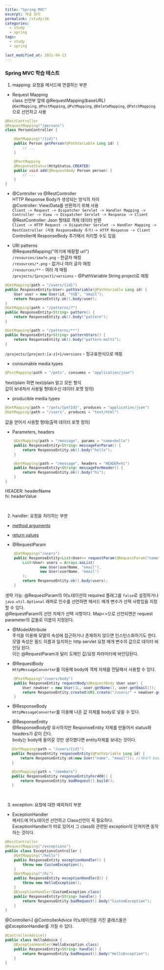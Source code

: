 ```yaml
---
title: "Spring MVC"
excerpt: 개념 정리
permalink: /study/28
categories:
  - study
  - spring
tags:
  - study
  - spring
  
last_modified_at: 2021-04-13
---  
```

### Spring MVC 학습 테스트  
1. mapping: 요청을 메서드에 연결하는 부분  
- Request Mapping  
class 선언부 앞에 @RequestMapping(baseURL)  
`@GetMapping`, `@PostMapping`, `@PutMapping`, `@DeleteMapping`, `@PatchMapping`으로 선언하고 사용  
```java
@RestController
@RequestMapping("/persons")
class PersonController {

    @GetMapping("/{id}")
    public Person getPerson(@PathVariable Long id) {
        // ...
    }

    @PostMapping
    @ResponseStatus(HttpStatus.CREATED)
    public void add(@RequestBody Person person) {
        // ...
    }
}
```  

- @Controller vs @RestController  
HTTP Response Body가 생성되는 방식의 차이  
@Controller: View/Data를 반환하기 위해 사용  
`Client -> Request -> Dispatcher Servlet -> Handler Mapping -> Controller -> View -> Dispatcher Servlet -> Response -> Client`
@RestController: Json 형태로 객체 데이터 반환  
`Client -> HTTP Request -> Dispatcher Servlet -> Handler Mapping -> RestController (자동 ResponseBody 추가)-> HTTP Response -> Client`  
Controller에 ResponseBody 추가해서 처리할 수도 있음  

- URI patterns  
@RequestMapping("여기에 매핑할 url")  
`/resources/ima?e.png` - 한글자 매칭  
`/resources/*.png` - 없거나 여러 글자 매칭  
`/resources/**` - 여러 개 매핑  
`/projects/{project}/versions` - @PathVariable String project로 매핑  
```java
@GetMapping(path = "/users/{id}")
public ResponseEntity<User> pathVariable(@PathVariable Long id) {
    User user = new User(id, "이름", "email");
    return ResponseEntity.ok().body(user);
}
@GetMapping(path = "/patterns/?")
public ResponseEntity<String> pattern() {
    return ResponseEntity.ok().body("pattern");
}

@GetMapping(path = "/patterns/**")
public ResponseEntity<String> patternStars() {
    return ResponseEntity.ok().body("pattern-multi");
}
```  
`/projects/{project:[a-z]+}/versions` - 정규표현식으로 매핑  

- consumable media types  
```java
@PostMapping(path = "/pets", consumes = "application/json") 
```  
!text/plain 하면 text/plain 말고 모든 형식  
값이 보내져서 사용될 형태(수신 데이터 포맷 정의)    

- producible media types  
```java
@GetMapping(path = "/pets/{petId}", produces = "application/json") 
@GetMapping(path = "/users", produces = "text/html")
```  
값을 얻어서 사용할 형태(출력 데이터 포맷 정의)  

- Parameters, headers  
```java
    @GetMapping(path = "/message", params = "name=hello")
    public ResponseEntity<String> messageForParam() {
        return ResponseEntity.ok().body("hello");
    }

    @GetMapping(path = "/message", headers = "HEADER=hi")
    public ResponseEntity<String> messageForHeader() {
        return ResponseEntity.ok().body("hi");
    }
}
```
HEADER: headerName  
hi: headerValue  

<br>

2. handler: 요청을 처리하는 부분  
- [method arguments](https://docs.spring.io/spring-framework/docs/current/reference/html/web.html#mvc-ann-arguments)  

- [return values](https://docs.spring.io/spring-framework/docs/current/reference/html/web.html#mvc-ann-return-types)  

- @RequestParam  
```java
    @GetMapping("/users")
    public ResponseEntity<List<User>> requestParam(@RequestParam("name") String userName) {
        List<User> users = Arrays.asList(
                new User(userName, "email"),
                new User(userName, "email")
        );
        return ResponseEntity.ok().body(users);
    }
```  
생략 가능: @RequestParam의 어노테이션의 required 플래그를 `false`로 설정하거나 `java.util.Optional` 래퍼로 인수를 선언하면 메서드 매개 변수가 선택 사항임을 지정할 수 있다.  
@RequestParam의 선언 자체가 선택 사항이다. Map<>으로 선언되면은 request parameter의 값들로 이름이 지정된다.  

- @ModelAttribute  
주석을 이용해 모델의 속성에 접근하거나 존재하지 않으면 인스턴스화하기도 한다.  
모델 속성은 필드 이름과 일치하는 http servlet 요청 매개 변수의 값으로 데이터 바인딩 된다.  
이는 @RequestParam과 달리 도메인 값/요청 파라미터에 바인딩된다.  

- @RequestBody  
`HttpMessageConverter`를 이용해 body에 객체 자체를 전달해서 사용할 수 있다.  
```java
    @PostMapping("/users/body")
    public ResponseEntity requestBody(@RequestBody User user) {
        User newUser = new User(1L, user.getName(), user.getEmail());
        return ResponseEntity.created(URI.create("/users/" + newUser.getId())).body(newUser);
    }
```  

- @ResponseBody  
`HttpMessageConverter`를 이용해 나온 값 자체를 body로 넣을 수 있다.  

- @ResponseEntity  
@ResponseBody랑 유사하지만 ResponseEntity 자체를 만들어서 status와 headers가 같이 간다.  
body는 body에 들어갈 것만 생각했다면 entity자체를 보내는 것이다.  
```java
   @GetMapping(path = "/users/{id}")
   public ResponseEntity responseEntity(@PathVariable Long id) {
       return ResponseEntity.ok(new User("name", "email")); //얘네가 body가 된다.
   }

   @GetMapping(path = "/members")
   public ResponseEntity responseEntityFor400() {
       return ResponseEntity.badRequest().build();
   }
```  
<br>  

3. exception: 요청에 대한 예외처리 부분  
- ExceptionHandler  
메서드에 어노테이션 선언하고 Class선언이 꼭 필요하다.  
ExceptionHandler가 따로 있어서 그 class와 관련된 exception이 던져지면 동작하는 것이다.  

```java
@RestController
@RequestMapping("/exceptions")
public class ExceptionsController {
    @GetMapping("/hello")
    public ResponseEntity exceptionHandler() {
        throw new CustomException();
    }
    @GetMapping("/hi")
    public ResponseEntity exceptionHandler2() {
        throw new HelloException();
    }
    @ExceptionHandler(CustomException.class)
    public ResponseEntity<String> handle() {
        return ResponseEntity.badRequest().body("CustomException");
    }
}
```  
@Controller나 @ControllerAdvice 어노테이션을 가진 클래스들은 @ExceptionHandler를 가질 수 있다.  
```java
@ControllerAdvice()
public class HelloAdvice {
    @ExceptionHandler(HelloException.class)
    public ResponseEntity<String> handle() {
        return ResponseEntity.badRequest().body("HelloException");
    }
}
```  